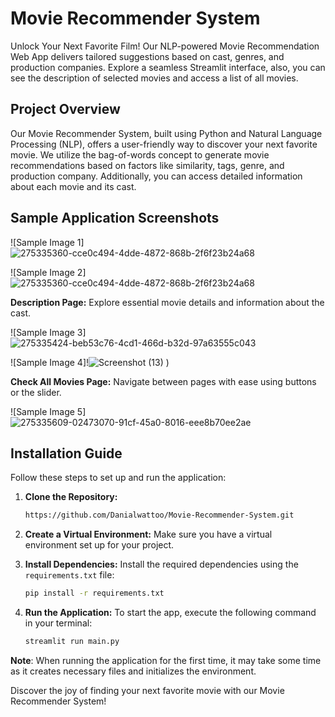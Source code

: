 # Movie Recommender System

Unlock Your Next Favorite Film! Our NLP-powered Movie Recommendation Web App delivers tailored suggestions based on cast, genres, and production companies. Explore a seamless Streamlit interface, also, you can see the description of selected movies and access a list of all movies.

## Project Overview

Our Movie Recommender System, built using Python and Natural Language Processing (NLP), offers a user-friendly way to discover your next favorite movie. We utilize the bag-of-words concept to generate movie recommendations based on factors like similarity, tags, genre, and production company. Additionally, you can access detailed information about each movie and its cast.

## Sample Application Screenshots


![Sample Image 1]![275335360-cce0c494-4dde-4872-868b-2f6f23b24a68](https://github.com/Danialwattoo/Movie-Recommender-System/assets/153742416/60f7db29-2959-476e-b29d-b31d070ef6d4)

![Sample Image 2]![275335360-cce0c494-4dde-4872-868b-2f6f23b24a68](https://github.com/Danialwattoo/Movie-Recommender-System/assets/153742416/c9345376-34cc-4540-a8c3-ebbeed10d2b0)



**Description Page:** Explore essential movie details and information about the cast.


![Sample Image 3]![275335424-beb53c76-4cd1-466d-b32d-97a63555c043](https://github.com/Danialwattoo/Movie-Recommender-System/assets/153742416/6006b88b-7237-48c1-a676-3d486b619bed)

![Sample Image 4]!![Screenshot (13)](https://github.com/Danialwattoo/Movie-Recommender-System/assets/153742416/421773ac-3e0c-41fb-8152-48e115e39c36)
)



**Check All Movies Page:** Navigate between pages with ease using buttons or the slider.


![Sample Image 5]![275335609-02473070-91cf-45a0-8016-eee8b70ee2ae](https://github.com/Danialwattoo/Movie-Recommender-System/assets/153742416/5298f406-547a-4d30-9878-45f6b3a1afc5)



## Installation Guide

Follow these steps to set up and run the application:

1. **Clone the Repository:** 
    ```bash
    https://github.com/Danialwattoo/Movie-Recommender-System.git
    ```

2. **Create a Virtual Environment:** 
   Make sure you have a virtual environment set up for your project.

3. **Install Dependencies:**
   Install the required dependencies using the `requirements.txt` file:
   ```bash
   pip install -r requirements.txt
   ```

4. **Run the Application:**
   To start the app, execute the following command in your terminal:
   ```bash
   streamlit run main.py
   ```

**Note**: When running the application for the first time, it may take some time as it creates necessary files and initializes the environment.

Discover the joy of finding your next favorite movie with our Movie Recommender System!

